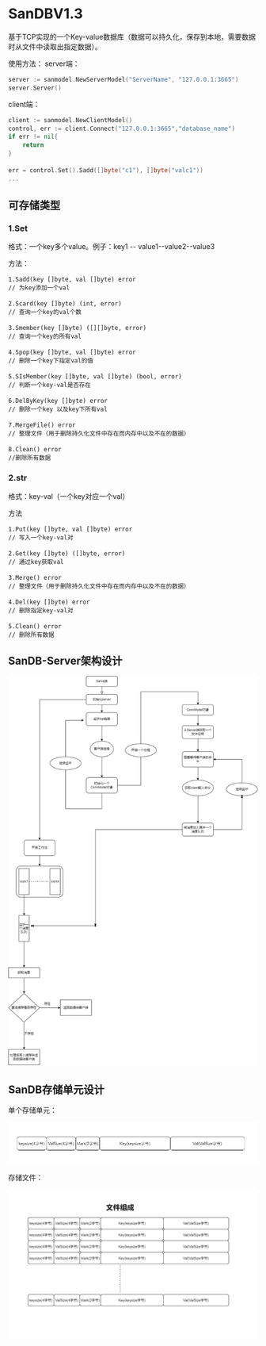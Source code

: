 # SanDBV1.3

基于TCP实现的一个Key-value数据库（数据可以持久化，保存到本地，需要数据时从文件中读取出指定数据）。

使用方法： 
server端：

```go
server := sanmodel.NewServerModel("ServerName", "127.0.0.1:3665")
server.Server()
```

client端：  

```go
client := sanmodel.NewClientModel()
control, err := client.Connect("127.0.0.1:3665","database_name")
if err != nil{
	return
}

err = control.Set().Sadd([]byte("c1"), []byte("valc1"))
...
```

## 可存储类型

### 1.Set

格式：一个key多个value。例子：key1 -- value1--value2--value3

 方法：

```
1.Sadd(key []byte, val []byte) error
// 为key添加一个val

2.Scard(key []byte) (int, error)
// 查询一个key的val个数

3.Smember(key []byte) ([][]byte, error)
// 查询一个key的所有val

4.Spop(key []byte, val []byte) error
// 删除一个key下指定val的值

5.SIsMember(key []byte, val []byte) (bool, error)
// 判断一个key-val是否存在

6.DelByKey(key []byte) error
// 删除一个key 以及key下所有val

7.MergeFile() error
// 整理文件（用于删除持久化文件中存在而内存中以及不在的数据）

8.Clean() error
//删除所有数据
```

### 2.str

格式：key-val（一个key对应一个val）

方法

```
1.Put(key []byte, val []byte) error
// 写入一个key-val对

2.Get(key []byte) ([]byte, error)
// 通过key获取val

3.Merge() error
// 整理文件（用于删除持久化文件中存在而内存中以及不在的数据）

4.Del(key []byte) error
// 删除指定key-val对

5.Clean() error
// 删除所有数据
```

## SanDB-Server架构设计

![](.\SanDB_Pic.png)

## SanDB存储单元设计

单个存储单元：

![](.\entry.png)

存储文件：

![](.\File.png)